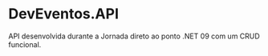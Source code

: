 # DevEventos.API

API desenvolvida durante a Jornada direto ao ponto .NET 09 com um CRUD funcional.  
